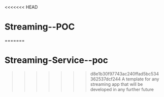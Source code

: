 <<<<<<< HEAD
# Streaming--POC
=======
# Streaming-Service--poc
>>>>>>> d8e1b30f97743ac240ffad5bc534362537dcf244
A template for any streaming app that will be developed in any further future 
